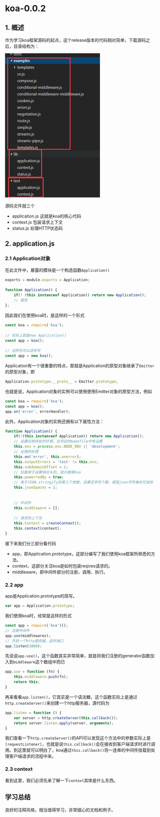 # koa-0.0.2

## 1. 概述

作为学习koa框架源码的起点，这个release版本的代码相对简单，下载源码之后，目录结构为：

![koa-0.0.2-catalog.png](../../images/koa-0.0.2-catalog.png)

源码文件就三个

* application.js 这就是koa的核心代码
* context.js 包装请求上下文
* status.js 处理HTTP状态码

## 2. application.js

### 2.1 Application对象

在此文件中，暴露的模块是一个构造函数`Application()`

```javascript
exports = module.exports = Application;

function Application() {
    if(! (this instanceof Application)) return new Application();
    // 属性
};
``` 

因此我们在使用koa时，是这样的一个形式

```javascript
const koa = require('koa');

// 实际上就是new Application()
const app = koa(); 

// 当然也可以这样写
const app = new koa();
```

Application有一个很重要的特点，那就是Application的原型对象继承了`Emitter`的原型对象，即

```javascript
Application.prototype.__proto__ = Emitter.prototype;
```

也就是说，Application对象的实例可以使用使用Emitter对象的原型方法，例如

```javascript
const koa = require('koa');
const app = koa();
app.on('error', errorHandler);
```

此外，Application对象的实例还拥有以下属性方法：

```javascript
function Application() {
    if(!(this instanceof Application)) return new Application();
    // 设置应用所处的环境，在项目的makefile中有设置
    this.env = process.env.NODE_ENV || 'development'; 
    // 出错的处理
    this.on('error', this.onerror);
    this.outputErrors = 'test' != this.env;
    this.subdomainOffset = 2;
    // 后面用于设置响应头的，显示框架koa
    this.powerredBy = true; 
    // 用于JSON.stringify的第三个参数，设置空字符个数，提高json字符串的可读性
    this.jsonSpaces = 2;


    // 中间件
    this.middleware = [];

    // 请求的上下文
    this.Context = createContext();
    this.context(context);
}
```

接下来我们分三部分看代码

* app，即Application.prototype，这部分编写了我们使用koa框架所熟悉的方法。
* context，这部分关注koa是如何包装req\res请求的。
* middleware，即中间件部分的注册，调用、执行。

### 2.2 app

app是Application.prototype的简写。

```javascript
var app = Application.prototype;
```

我们使用koa时，经常是这样的形式

```javascript
const app = require('koa')();
// 注册中间件
app.use(middlewares);
// 开启一个http服务器，监听端口
app.listen(3000);
```

先说说`app.use()`，这个函数其实非常简单，就是将我们注册的generator函数加入到`middleware`这个数组中而已

```javascript
app.use = function (fn) {
    this.middleware.push(fn);
    return this;
}
```

再来看看`app.listen()`，它其实是一个语法糖，这个函数实际上是通过`http.createServer()`来创建一个http服务器，源代码为

```javascript
app.listen = function () {
    var server = http.createServer(this.callback());
    return server.listen.apply(server, arguments);
}
```

我们查看一下`http.createServer()`的API可以发现这个方法中的参数实际上是`[requestListener]`，也就是说`this.callback()`会在接收到客户端请求时进行调用。到这里就可以明白了，koa通过`this.callback()`将一连串的中间件挂载到处理客户端请求的流程中来。

### 2.3 context

看到这里，我们必须先来了解一下`context`具体是什么东西。


## 学习总结

良好的注释风格，相当值得学习，非常细心的文档和例子。




